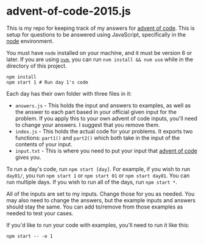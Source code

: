 # advent-of-code-2015.js

This is my repo for keeping track of my answers for [advent of code][advent].
This is setup for questions to be answered using JavaScript, specifically in the
[node][node] environment.

You must have `node` installed on your machine, and it must be version 6 or
later. If you are using [`nvm`][nvm], you can run `nvm install && nvm use` while
in the directory of this project.

```
npm install
npm start 1 # Run day 1's code
```

Each day has their own folder with three files in it:

- `answers.js` - This holds the input and answers to examples, as well as the
  answer to each part based in your official given input for the problem. If you
  apply this to your own advent of code inputs, you'll need to change your
  answers. I suggest that you remove them.
- `index.js` - This holds the actual code for your problems. It exports two
  functions: `part1()` and `part2()` which both take in the input of the
  contents of your input.
- `input.txt` - This is where you need to put your input that
  [advent of code][advent] gives you.

To run a day's code, run `npm start [day]`. For example, if you wish to run
`day01/`, you run `npm start 1` or `npm start 01` or `npm start day01`. You can
run multiple days. If you wish to run all of the days, run `npm start *`.

All of the inputs are set to my inputs. Change those for you as needed. You may
also need to change the answers, but the example inputs and answers should stay
the same. You can add to/remove from those examples as needed to test your
cases.

If you'd like to run your code with examples, you'll need to run it like this:

```
npm start -- -e 1
```

[advent]: http://adventofcode.com/
[node]: https://nodejs.org/en/
[nvm]: https://github.com/creationix/nvm
